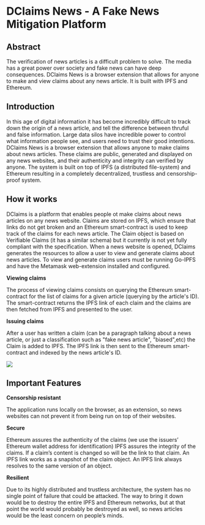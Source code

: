 # DClaims News - A Fake News Mitigation Platform

## Abstract
The verification of news articles is a difficult problem to solve. The media has a great power over society and fake news can have deep consequences. 
DClaims News is a browser extension that allows for anyone to make and view claims about any news article. It is built with IPFS and Ethereum.

## Introduction
In this age of digital information it has become incredibly difficult to track down the origin of a news article, and tell the difference between thruful and false information. Large data silos have incredible power to control what information people see, and users need to trust their good intentions. DClaims News is a browser extension that allows anyone to make claims about news articles. These claims are public, generated and displayed on any news websites, and their authenticity and integrity can verified by anyone. The system is built on top of IPFS (a distributed file-system) and Ethereum resulting in a completely decentralized, trustless and censorship-proof system.

## How it works

DClaims is a platform that enables people ot make claims about news articles on any news website. Claims are stored on IPFS, which ensure that links do not get broken and an Ethereum smart-contract is used to keep track of the claims for each news article.
The Claim object is based on Verifiable Claims (it has a similar schema) but it currently is not yet fully compliant with the specification.
When a news website is opened, DClaims generates the resources to allow a user to view and generate claims about news articles. To view and generate claims users must be running Go-IPFS and have the Metamask web-extension installed and configured.

**Viewing claims**

The process of viewing claims consists on querying the Ethereum smart-contract for the list of claims for a given article (querying by the article's ID). The smart-contract returns the IPFS link of each claim and the claims are then fetched from IPFS and presented to the user.

**Issuing claims**

After a user has written a claim (can be a paragraph talking about a news article, or just a classification such as "fake news article", "biased",etc) the Claim is added to IPFS. The IPFS link is then sent to the Ethereum smart-contract and indexed by the news article's ID.

![](https://raw.githubusercontent.com/inesc-id/dclaims-pm/master/images/Screen%20Shot%202018-03-01%20at%2001.42.34.jpg)

## Important Features

**Censorship resistant**

The application runs locally on the browser, as an extension, so news websites can not prevent it from being run on top of their websites.

**Secure**

Ethereum assures the authenticity of the claims (we use the issuers’ Ethereum wallet address for identification)
IPFS assures the integrity of the claims. If a claim’s content is changed so will be the link to that claim. An IPFS link works as a snapshot of the claim object. An IPFS link always resolves to the same version of an object.

**Resilient**

Due to its highly distributed and trustless architecture, the system has no single point of failure that could be attacked. The way to bring it down would be to destroy the entire IPFS and Ethereum networks, but at that point the world would probably be destroyed as well, so news articles would be the least concern on people’s minds.




